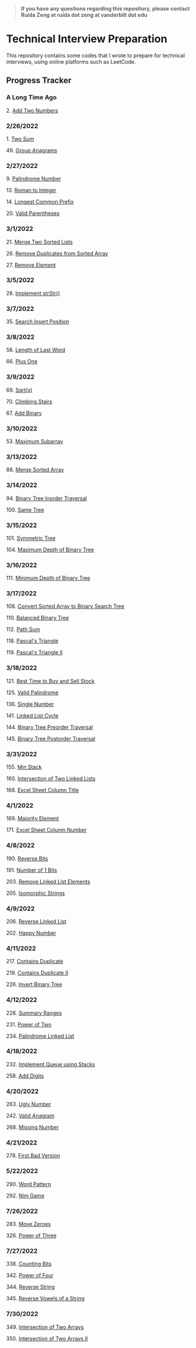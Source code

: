 >**If you have any questions regarding this repository, please contact Ruida Zeng at ruida dot zeng at vanderbilt dot edu**

# Technical Interview Preparation
This repository contains some codes that I wrote to prepare for technical interviews, using online platforms such as LeetCode.

## Progress Tracker

### A Long Time Ago
2\. [Add Two Numbers](LeetCode/addtwonumbers.cpp)

### 2/26/2022
1\. [Two Sum](twosum.py)

49\. [Group Anagrams](LeetCode/groupanagrams.py)

### 2/27/2022
9\. [Palindrome Number](LeetCode/palindromnumber.py)

13\. [Roman to Integer](LeetCode/romantointeger.py)

14\. [Longest Common Prefix](LeetCode/longestcommonprefix.py)

20\. [Valid Parentheses](LeetCode/validparentheses.cpp)

### 3/1/2022
21\. [Merge Two Sorted Lists](LeetCode/mergetwosortedlists.cpp)

26\. [Remove Duplicates from Sorted Array](LeetCode/removeduplicatesfromsortedarray.py)

27\. [Remove Element](LeetCode/removeelement.py)

### 3/5/2022
28\. [Implement strStr()](LeetCode/implementstrstr.py)

### 3/7/2022
35\. [Search Insert Position](LeetCode/searchinsertposition.py)

### 3/8/2022
58\. [Length of Last Word](LeetCode/lengthoflastword.py)

66\. [Plus One](LeetCode/plusone.py)

### 3/9/2022
69\. [Sqrt(x)](LeetCode/sqrtx.py)

70\. [Climbing Stairs](LeetCode/climbingstairs.py)

67\. [Add Binary](LeetCode/addbinary.py)

### 3/10/2022
53\. [Maximum Subarray](LeetCode/maximumsubarray.py)

### 3/13/2022
88\. [Merge Sorted Array](LeetCode/mergesortedarray.py)

### 3/14/2022
94\. [Binary Tree Inorder Traversal](LeetCode/binarytreeinordertraversal.cpp)

100\. [Same Tree](LeetCode/sametree.cpp)

### 3/15/2022
101\. [Symmetric Tree](LeetCode/symmetrictree.cpp)

104\. [Maximum Depth of Binary Tree](LeetCode/maximumdepthofbinarytree.cpp)

### 3/16/2022
111\. [Minimum Depth of Binary Tree](LeetCode/minimumdepthofbinarytree.cpp)

### 3/17/2022
108\. [Convert Sorted Array to Binary Search Tree](LeetCode/convertsortedarraytobinarysearchtree.cpp)

110\. [Balanced Binary Tree](LeetCode/balancedbinarytree.cpp)

112\. [Path Sum](LeetCode/pathsum.cpp)

118\. [Pascal's Triangle](LeetCode/pascalstriangle.py)

119\. [Pascal's Triangle II](LeetCode/pascalstriangleii.py)

### 3/18/2022
121\. [Best Time to Buy and Sell Stock](LeetCode/besttimetobuyandsellstock.py)

125\. [Valid Palindrome](LeetCode/validpalindrome.py)

136\. [Single Number](LeetCode/singlenumber.py)

141\. [Linked List Cycle](LeetCode/linkedlistcycle.cpp)

144\. [Binary Tree Preorder Traversal](LeetCode/binarytreepreordertraversal.cpp)

145\. [Binary Tree Postorder Traversal](LeetCode/binarytreepostordertraversal.cpp)

### 3/31/2022
155\. [Min Stack](LeetCode/minstack.cpp)

160\. [Intersection of Two Linked Lists](LeetCode/intersectionoftwolinkedlists.cpp)

168\. [Excel Sheet Column Title](LeetCode/excelsheetcolumntitle.py)

### 4/1/2022
169\. [Majority Element](LeetCode/majorityelement.py)

171\. [Excel Sheet Column Number](LeetCode/excelsheetcolumnnumber.py)

### 4/8/2022

190\. [Reverse Bits](LeetCode/reversebits.py)

191\. [Number of 1 Bits](LeetCode/numberof1bits.py)

203\. [Remove Linked List Elements](LeetCode/removelinkedlistelements.cpp)

205\. [Isomorphic Strings](LeetCode/isomorphicstrings.py)

### 4/9/2022

206\. [Reverse Linked List](LeetCode/reverselinkedlist.cpp)

202\. [Happy Number](LeetCode/happynumber.py)

### 4/11/2022

217\. [Contains Duplicate](LeetCode/containsduplicate.py)

219\. [Contains Duplicate II](LeetCode/containsduplicateii.py)

226\. [Invert Binary Tree](LeetCode/invertbinarytree.cpp)

### 4/12/2022

228\. [Summary Ranges](LeetCode/summaryranges.py)

231\. [Power of Two](LeetCode/poweroftwo.py)

234\. [Palindrome Linked List](LeetCode/palindromelinkedlist.cpp)

### 4/18/2022

232\. [Implement Queue using Stacks](LeetCode/implementqueueusingstacks.cpp)

258\. [Add Digits](LeetCode/adddigits.py)

### 4/20/2022

263\. [Ugly Number](LeetCode/uglynumber.py)

242\. [Valid Anagram](LeetCode/validanagram.py)

268\. [Missing Number](LeetCode/missingnumber.py)

### 4/21/2022

278\. [First Bad Version](LeetCode/firstbadversion.py)

### 5/22/2022

290\. [Word Pattern](LeetCode/wordpattern.py)

292\. [Nim Game](LeetCode/nimgame.py)

### 7/26/2022

283\. [Move Zeroes](LeetCode/movezeroes.py)

326\. [Power of Three](LeetCode/powerofthree.py)

### 7/27/2022

338\. [Counting Bits](LeetCode/countingbits.py)

342\. [Power of Four](LeetCode/poweroffour.py)

344\. [Reverse String](LeetCode/reversestring.py)

345\. [Reverse Vowels of a String](LeetCode/reversevowelsofastring.py)

### 7/30/2022

349\. [Intersection of Two Arrays](LeetCode/intersectionoftwoarrays.py)

350\. [Intersection of Two Arrays II](LeetCode/intersectionoftwoarraysii.py)

